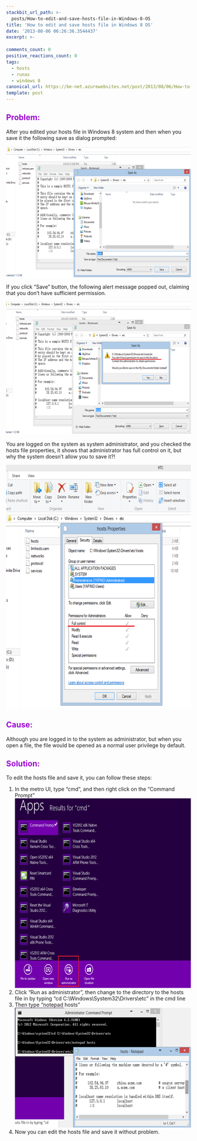 ```yaml
---
stackbit_url_path: >-
  posts/How-to-edit-and-save-hosts-file-in-Windows-8-OS
title: 'How to edit and save hosts file in Windows 8 OS'
date: '2013-08-06 06:26:36.3544437'
excerpt: >-
  
comments_count: 0
positive_reactions_count: 0
tags: 
  - hosts
  - runas
  - windows 8
canonical_url: https://be-net.azurewebsites.net/post/2013/08/06/How-to-edit-and-save-hosts-file-in-Windows-8-OS
template: post
---
```

<h2><font color="#9b00d3">Problem:</font></h2>  <p>After you edited your hosts file in Windows 8 system and then when you save it the following save as dialog prompted:</p>  <p><a href="https://raw.githubusercontent.com/Jeff-Tian/blogengine.net/master/Source/BlogEngine/BlogEngine.NET/App_Data/files/image_642.png"><img title="image" style="border-top: 0px; border-right: 0px; background-image: none; border-bottom: 0px; padding-top: 0px; padding-left: 0px; border-left: 0px; display: inline; padding-right: 0px" border="0" alt="image" src="https://raw.githubusercontent.com/Jeff-Tian/blogengine.net/master/Source/BlogEngine/BlogEngine.NET/App_Data/files/image_thumb_330.png" width="659" height="357" /></a></p>  <p>If you click “Save” button, the following alert message popped out, claiming that you don’t have sufficient permission.</p>  <p><a href="https://raw.githubusercontent.com/Jeff-Tian/blogengine.net/master/Source/BlogEngine/BlogEngine.NET/App_Data/files/image_643.png"><img title="image" style="border-top: 0px; border-right: 0px; background-image: none; border-bottom: 0px; padding-top: 0px; padding-left: 0px; margin: 0px; border-left: 0px; display: inline; padding-right: 0px" border="0" alt="image" src="https://raw.githubusercontent.com/Jeff-Tian/blogengine.net/master/Source/BlogEngine/BlogEngine.NET/App_Data/files/image_thumb_331.png" width="659" height="363" /></a></p>  <p>You are logged on the system as system administrator, and you checked the hosts file properties, it shows that administrator has full control on it, but why the system doesn’t allow you to save it?!</p>  <p><a href="https://raw.githubusercontent.com/Jeff-Tian/blogengine.net/master/Source/BlogEngine/BlogEngine.NET/App_Data/files/image_644.png"><img title="image" style="border-top: 0px; border-right: 0px; background-image: none; border-bottom: 0px; padding-top: 0px; padding-left: 0px; margin: 0px; border-left: 0px; display: inline; padding-right: 0px" border="0" alt="image" src="https://raw.githubusercontent.com/Jeff-Tian/blogengine.net/master/Source/BlogEngine/BlogEngine.NET/App_Data/files/image_thumb_332.png" width="659" height="663" /></a></p>  <h2><font color="#9b00d3">Cause:</font></h2>  <p>Although you are logged in to the system as administrator, but when you open a file, the file would be opened as a normal user privilege by default.</p>  <h2><font color="#9b00d3">Solution:</font></h2>  <p>To edit the hosts file and save it, you can follow these steps:</p>  <ol>   <li>In the metro UI, type “cmd”, and then right click on the “Command Prompt”<a href="https://raw.githubusercontent.com/Jeff-Tian/blogengine.net/master/Source/BlogEngine/BlogEngine.NET/App_Data/files/image_645.png"><img title="image" style="border-top: 0px; border-right: 0px; background-image: none; border-bottom: 0px; padding-top: 0px; padding-left: 0px; border-left: 0px; display: inline; padding-right: 0px" border="0" alt="image" src="https://raw.githubusercontent.com/Jeff-Tian/blogengine.net/master/Source/BlogEngine/BlogEngine.NET/App_Data/files/image_thumb_333.png" width="625" height="516" /></a></li>    <li>Click “Run as administrator”, then change to the directory to the hosts file in by typing “cd C:\Windows\System32\Drivers\etc” in the cmd line </li>    <li>Then type “notepad hosts”<a href="https://raw.githubusercontent.com/Jeff-Tian/blogengine.net/master/Source/BlogEngine/BlogEngine.NET/App_Data/files/image_646.png"><img title="image" style="border-top: 0px; border-right: 0px; background-image: none; border-bottom: 0px; padding-top: 0px; padding-left: 0px; border-left: 0px; display: inline; padding-right: 0px" border="0" alt="image" src="https://raw.githubusercontent.com/Jeff-Tian/blogengine.net/master/Source/BlogEngine/BlogEngine.NET/App_Data/files/image_thumb_334.png" width="625" height="326" /></a></li>    <li>Now you can edit the hosts file and save it without problem.</li> </ol>